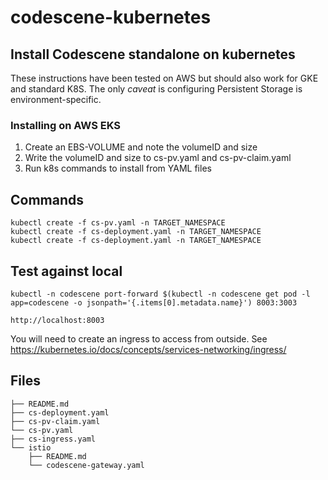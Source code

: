 # codescene-kubernetes
## Install Codescene standalone on kubernetes
These instructions have been tested on AWS but should also work for GKE and standard K8S. The only *caveat* is configuring Persistent Storage is environment-specific.
### Installing on AWS EKS 
1. Create an EBS-VOLUME and note the volumeID and size
2. Write the volumeID and size to cs-pv.yaml and cs-pv-claim.yaml
3. Run k8s commands to install from YAML files

## Commands
```
kubectl create -f cs-pv.yaml -n TARGET_NAMESPACE
kubectl create -f cs-deployment.yaml -n TARGET_NAMESPACE
kubectl create -f cs-deployment.yaml -n TARGET_NAMESPACE
```

## Test against local 
```
kubectl -n codescene port-forward $(kubectl -n codescene get pod -l app=codescene -o jsonpath='{.items[0].metadata.name}') 8003:3003
```
```
http://localhost:8003
```
You will need to create an ingress to access from outside. See https://kubernetes.io/docs/concepts/services-networking/ingress/

## Files
```
├── README.md
├── cs-deployment.yaml
├── cs-pv-claim.yaml
└── cs-pv.yaml
├── cs-ingress.yaml
└── istio
    ├── README.md
    └── codescene-gateway.yaml
```
